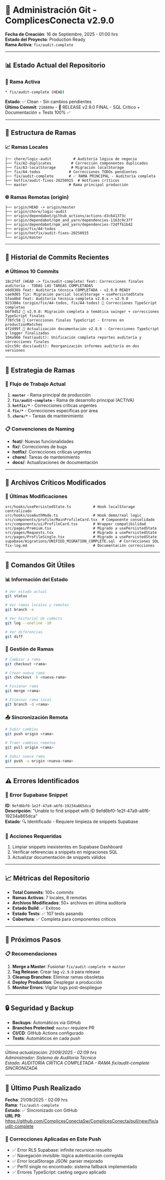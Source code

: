 # 🌳 Administración Git - ComplicesConecta v2.9.0

**Fecha de Creación**: 16 de Septiembre, 2025 - 01:00 hrs  
**Estado del Proyecto**: Production Ready  
**Rama Activa**: `fix/audit-complete`

---

## 📊 Estado Actual del Repositorio

### 🎯 Rama Activa
```bash
* fix/audit-complete (HEAD)
```
**Estado**: ✅ Clean - Sin cambios pendientes  
**Último Commit**: `210889e` - 🚀 RELEASE v2.9.0 FINAL - SQL Crítico + Documentación + Tests 100% ✅

---

## 🌿 Estructura de Ramas

### 📈 **Ramas Locales**
```
├── chore/logic-audit          # Auditoría lógica de negocio
├── fix/A2-duplicates         # Corrección componentes duplicados  
├── fix/A3-localStorage       # Migración localStorage
├── fix/A4-todos             # Correcciones TODOs pendientes
├── fix/audit-complete       # ✅ RAMA PRINCIPAL - Auditoría completa
├── hotfix/audit-fixes-20250915  # Hotfixes críticos
└── master                   # Rama principal producción
```

### 🌐 **Ramas Remotas (origin)**
```
├── origin/HEAD -> origin/master
├── origin/chore/logic-audit
├── origin/dependabot/github_actions/actions-d3c641373c
├── origin/dependabot/npm_and_yarn/dependencies-1163c9c37f  
├── origin/dependabot/npm_and_yarn/dependencies-72dffb1b42
├── origin/fix/A4-todos
├── origin/hotfix/audit-fixes-20250915
└── origin/master
```

---

## 📝 Historial de Commits Recientes

### 🔥 **Últimos 10 Commits**
```
18c2fdf (HEAD -> fix/audit-complete) feat: Correcciones finales auditoría - TODAS LAS TAREAS COMPLETADAS
e6d836b feat: Auditoría técnica COMPLETADA - v2.9.0 READY  
cae9d65 fix: Migración parcial localStorage → usePersistedState
5faa8bd feat: Auditoría técnica completa v2.8.x → v2.9.0
923380a (origin/fix/A4-todos, fix/A4-todos) 🔧 Correcciones TypeScript completas
b6f9d52 🎯 v2.9.0: Migración completa a temática swinger + correcciones TypeScript finales
778fc58 🔧 Correcciones finales TypeScript - Errores en productionMatches
4f2499f 📝 Actualización documentación v2.8.6 - Correcciones TypeScript y logger finalizadas
104a966 feat(audit): Unificación completa reportes auditoría y correcciones finales
e2cc59c docs(audit): Reorganización informes auditoría en dos versiones
```

---

## 🚀 Estrategia de Ramas

### 🎯 **Flujo de Trabajo Actual**

1. **`master`** - Rama principal de producción
2. **`fix/audit-complete`** - Rama de desarrollo principal (ACTIVA)
3. **`hotfix/*`** - Correcciones críticas urgentes
4. **`fix/*`** - Correcciones específicas por área
5. **`chore/*`** - Tareas de mantenimiento

### 📋 **Convenciones de Naming**

- **feat/**: Nuevas funcionalidades
- **fix/**: Correcciones de bugs
- **hotfix/**: Correcciones críticas urgentes
- **chore/**: Tareas de mantenimiento
- **docs/**: Actualizaciones de documentación

---

## 📂 Archivos Críticos Modificados

### 🔧 **Últimas Modificaciones**
```
src/hooks/usePersistedState.ts          # Hook localStorage centralizado
src/hooks/useAuthMode.ts                # Hook demo/real logic
src/components/profile/MainProfileCard.tsx  # Componente consolidado
src/components/ui/ProfileCard.tsx       # Wrapper compatibilidad
src/pages/Premium.tsx                   # Migrado a usePersistedState
src/pages/Requests.tsx                  # Migrado a usePersistedState
src/pages/ProfileSingle.tsx             # Migrado a usePersistedState
supabase/migrations/UNIFIED_MIGRATION_COMPLETE.sql  # Correcciones SQL
fix-log.md                              # Documentación correcciones
```

---

## 🔄 Comandos Git Útiles

### 📊 **Información del Estado**
```bash
# Ver estado actual
git status

# Ver ramas locales y remotas
git branch -a

# Ver historial de commits
git log --oneline -10

# Ver diferencias
git diff
```

### 🌿 **Gestión de Ramas**
```bash
# Cambiar a rama
git checkout <rama>

# Crear nueva rama
git checkout -b <nueva-rama>

# Fusionar rama
git merge <rama>

# Eliminar rama local
git branch -d <rama>
```

### 📤 **Sincronización Remota**
```bash
# Subir cambios
git push origin <rama>

# Traer cambios remotos
git pull origin <rama>

# Subir nueva rama
git push -u origin <nueva-rama>
```

---

## ⚠️ Errores Identificados

### 🚨 **Error Supabase Snippet**
**ID**: `9efd6bf0-1e2f-47a9-a6f6-19234a865dca`  
**Descripción**: "Unable to find snippet with ID 9efd6bf0-1e2f-47a9-a6f6-19234a865dca"  
**Estado**: 🔍 Identificado - Requiere limpieza de snippets Supabase

### 🔧 **Acciones Requeridas**
1. Limpiar snippets inexistentes en Supabase Dashboard
2. Verificar referencias a snippets en migraciones SQL
3. Actualizar documentación de snippets válidos

---

## 📈 Métricas del Repositorio

- **Total Commits**: 100+ commits
- **Ramas Activas**: 7 locales, 8 remotas
- **Archivos Modificados**: 50+ archivos en última auditoría
- **Estado Build**: ✅ Exitoso
- **Estado Tests**: ✅ 107 tests pasando
- **Cobertura**: ✅ Completa para componentes críticos

---

## 🎯 Próximos Pasos

### 📋 **Recomendaciones**

1. **Merge a Master**: Fusionar `fix/audit-complete` → `master`
2. **Tag Release**: Crear tag `v2.9.0` para release
3. **Cleanup Branches**: Eliminar ramas obsoletas
4. **Deploy Production**: Desplegar a producción
5. **Monitor Errors**: Vigilar logs post-despliegue

---

## 🔒 Seguridad y Backup

- **Backups**: Automáticos via GitHub
- **Branches Protected**: `master` requiere PR
- **CI/CD**: GitHub Actions configurado
- **Tests**: Automáticos en cada push

---

*Última actualización: 21/09/2025 - 02:09 hrs*  
*Administrador: Sistema de Auditoría Técnica*  
*Estado: AUDITORÍA CRÍTICA COMPLETADA - RAMA fix/audit-complete SINCRONIZADA*

---

## 🚀 Último Push Realizado

**Fecha**: 21/09/2025 - 02:09 hrs  
**Rama**: `fix/audit-complete`  
**Estado**: ✅ Sincronizado con GitHub  
**URL PR**: https://github.com/ComplicesConectaSw/ComplicesConecta/pull/new/fix/audit-complete

### 🔧 Correcciones Aplicadas en Este Push
- ✅ Error RLS Supabase: infinite recursion resuelto
- ✅ Navegación invisible: lógica autenticación corregida
- ✅ Error localStorage JSON: parser mejorado
- ✅ Perfil single no encontrado: sistema fallback implementado
- ✅ Errores TypeScript: casting seguro aplicado
